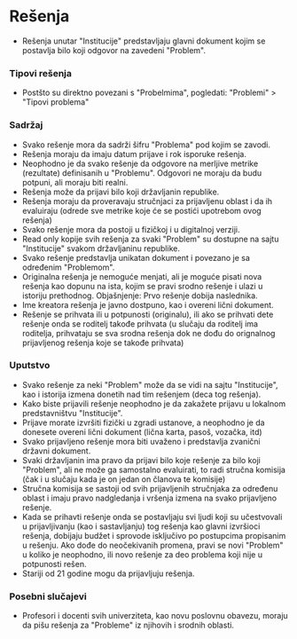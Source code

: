 # Rešenja
- Rešenja unutar "Institucije" predstavljaju glavni dokument kojim se postavlja bilo koji odgovor na zavedeni "Problem".
### Tipovi rešenja
- Postšto su direktno povezani s "Probelmima", pogledati: "Problemi" > "Tipovi problema"
### Sadržaj
- Svako rešenje mora da sadrži šifru "Problema" pod kojim se zavodi.
- Rešenja moraju da imaju datum prijave i rok isporuke rešenja.
- Neophodno je da svako rešenje da odgovore na merljive metrike (rezultate) definisanih u "Problemu". Odgovori ne moraju da budu potpuni, ali moraju biti realni.
- Rešenja može da prijavi bilo koji državljanin republike.
- Rešenja moraju da proveravaju stručnjaci za prijavljenu oblast i da ih evaluiraju (odrede sve metrike koje će se postići upotrebom ovog rešenja)
- Svako rešenje mora da postoji u fizičkoj i u digitalnoj verziji.
- Read only kopije svih rešenja za svaki "Problem" su dostupne na sajtu "Institucije" svakom državljaninu republike.
- Svako rešenje predstavlja unikatan dokument i povezano je sa određenim "Problemom".
- Originalna rešenja je nemoguće menjati, ali je moguće pisati nova rešenja kao dopunu na ista, kojim se pravi srodno rešenje i ulazi u istoriju prethodnog. Objašnjenje: Prvo rešenje dobija naslednika.
- Ime kreatora rešenja je javno dostpuno, kao i overeni lični dokument.
- Rešenje se prihvata ili u potpunosti (originalu), ili ako se prihvati dete rešenje onda se roditelj takođe prihvata (u slučaju da roditelj ima roditelja, prihvataju se sva srodna rešenja dok ne dođu do orignalnog prijavljenog rešenja koje se takođe prihvata)
### Uputstvo
- Svako rešenje za neki "Problem" može da se vidi na sajtu "Institucije", kao i istorija izmena donetih nad tim rešenjem (deca tog rešenja).
- Kako biste prijavili rešenje neophodno je da zakažete prijavu u lokalnom predstavništvu "Institucije".
- Prijave morate izvršiti fizički u zgradi ustanove, a neophodno je da donesete overeni lični dokument (lična karta, pasoš, vozačka, itd)
- Svako prijavljeno rešenje mora biti uvaženo i predstavlja zvanični državni dokument.
- Svaki državljanin ima pravo da prijavi bilo koje rešenje za bilo koji "Problem", ali ne može ga samostalno evaluirati, to radi stručna komisija (čak i u slučaju kada je on jedan on članova te komisije)
- Stručna komisija se sastoji od svih prijavljenih stručnjaka za određenu oblast i imaju pravo nadgledanja i vršenja izmena na svako prijavljeno rešenje.
- Kada se prihavti rešenje onda se postavljaju svi ljudi koji su učestvovali u prijavljivanju (kao i sastavljanju) tog rešenja kao glavni izvršioci rešenja, dobijaju budžet i sprovode isključivo po postupcima propisanim u rešenju. Ako dođe do neočekivanih promena, pravi se novi "Problem" u koliko je neophodno, ili novo rešenje za deo problema koji nije u potpunosti rešen.
- Stariji od 21 godine mogu da prijavljuju rešenja.
### Posebni slučajevi
- Profesori i docenti svih univerziteta, kao novu poslovnu obavezu, moraju da pišu rešenja za "Probleme" iz njihovih i srodnih oblasti.
